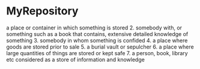 # MyRepository
a place or container in which something is stored 2. somebody with, or something such as a book that contains, extensive detailed knowledge of something 3. somebody in whom something is confided 4. a place where goods are stored prior to sale 5. a burial vault or sepulcher 6. a place where large quantities of things are stored or kept safe 7. a person, book, library etc considered as a store of information and knowledge
